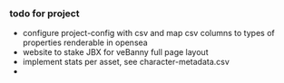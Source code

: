 ### todo for project

* configure project-config with csv and map csv columns to types of properties renderable in opensea
* website to stake JBX for veBanny full page layout
* implement stats per asset, see character-metadata.csv
*